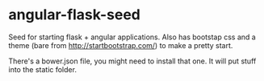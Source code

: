 angular-flask-seed
==================

Seed for starting flask + angular applications. Also has bootstap css and a theme (bare from http://startbootstrap.com/) to make a pretty start.

There's a bower.json file, you might need to install that one. It will put stuff into the static folder.
